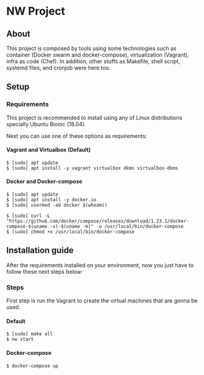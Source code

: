 NW Project
===
## About

This project is composed by tools using some technologies such as container (Docker swarm and docker-compose), virtualization (Vagrant), infra as code (Chef). In addition, other stuffs as Makefile, shell script, systemd files, and cronjob were here too.


## Setup

### Requirements

This project is recommended to install using any of Linux distributions specially Ubuntu Bionic (18.04).

Next you can use one of these options as requirements:

#### Vagrant and Virtualbox (Default)

```shell
$ [sudo] apt update
$ [sudo] apt install -y vagrant virtualbox dkms virtualbox-dkms
```

#### Docker and Docker-compose

```shell
$ [sudo] apt update
$ [sudo] apt install -y docker.io
$ [sudo] usermod -aG docker $(whoami)
```

```shell
$ [sudo] curl -L "https://github.com/docker/compose/releases/download/1.23.1/docker-compose-$(uname -s)-$(uname -m)" -o /usr/local/bin/docker-compose
$ [sudo] chmod +x /usr/local/bin/docker-compose
```

## Installation guide

After the requirements installed on your environment, now you just have to follow these next steps below:

### Steps

First step is run the Vagrant to create the virtual machines that are gonna be used.

#### Default

```shell
$ [sudo] make all
$ nw start
```

#### Docker-compose

```shell
$ docker-compose up
```
